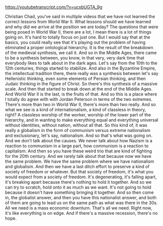 https://youtubetranscript.com/?v=ucxbUGTA_9g

 Christian Chad, you've said in multiple videos that we have not learned the correct lessons from World War II. What lessons should we have learned and why did we arrive at the position we are today? The questions that were being posed in World War II, there are a lot, I mean there is a lot of things going on. It's hard to totally focus on just one. But I would say that at the basics, you could really see that it's playing out the problem of having eliminated a proper ontological hierarchy. It is the result of the breakdown of the medieval synthesis, we call it. And so in the Middle Ages, there came to be a synthesis between, you know, in that very, very dark time that everybody likes to talk about in the dark ages. Let's say from the 10th to the 12th centuries, things started to stabilize. And also in the Byzantine Empire, the intellectual tradition there, there really was a synthesis between let's say Hellenistic thinking, even some elements of Persian thinking, and then Judaic thinking in the figure of Christ. So there's this synthesis of a massive scale. And then that started to break down at the end of the Middle Ages. And World War II is the last, is the fruits of that. And so this is a place where I totally do agree with with Jordan Peterson in terms of the two extremes. There's more than two in World War II, there's more than two really. And so what we see is a kind of internationalism, a kind of classless in theory, right? A classless worship of the worker, worship of the lower part of the hierarchy, and in wanting to make everything equal and everything universal without identities, without nation, without all that. So this kind of, it was really a globalism in the form of communism versus extreme nationalism and exclusionary, let's say, nationalism. And so that's what was going on. And we don't talk about the causes. We never talk about how Nazism is a reaction to communism in a large part, how communism is a reaction to capitalism. And then so you have these weird trio that are kind of fighting for the 20th century. And we rarely talk about that because now we have the same problem. We have the same problem where we have nationalism and globalism. And then we have a last ditch effort to preserve a kind of society of freedom or whatever. But that society of freedom, it's what you would expect from a society of freedom. It's degenerating, it's falling apart, it's breaking apart because there's nothing to hold it together. And so we can try to scratch, hold onto it as much as we want. It's not going to hold because it doesn't have something bringing it together. And so then come in, the globalist answer, and then you have this nationalist answer, and both of them are going to lead us on the same path as what was there in the 30s. All we need is a mass economic downturn. That's all we need. Right now, it's like everything is on edge. And if there's a massive recession, there's no hope.
